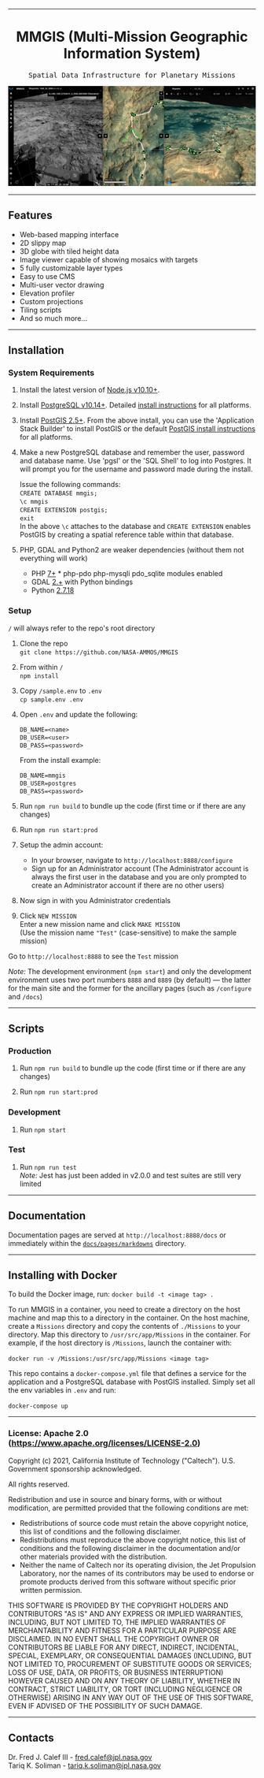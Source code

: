 <hr>
<div align="center">
  <h1 align="center">
      MMGIS (Multi-Mission Geographic Information System)
  </h1>
</div>

<pre align="center">Spatial Data Infrastructure for Planetary Missions</pre>

<span style="display:block;text-align:center">![Example](/docs/images/Full_Example.png)</span>

---

## Features

- Web-based mapping interface
- 2D slippy map
- 3D globe with tiled height data
- Image viewer capable of showing mosaics with targets
- 5 fully customizable layer types
- Easy to use CMS
- Multi-user vector drawing
- Elevation profiler
- Custom projections
- Tiling scripts
- And so much more...

---

## Installation

### System Requirements

1. Install the latest version of [Node.js v10.10+](https://nodejs.org/en/download/).

1. Install [PostgreSQL v10.14+](https://www.enterprisedb.com/downloads/postgres-postgresql-downloads). Detailed [install instructions](https://www.postgresqltutorial.com/postgresql-getting-started/) for all platforms.
1. Install [PostGIS 2.5+](https://postgis.net/install/). From the above install, you can use the 'Application Stack Builder' to install PostGIS or the default [PostGIS install instructions](https://postgis.net/install/) for all platforms.
1. Make a new PostgreSQL database and remember the user, password and database name.
   Use 'pgsl' or the 'SQL Shell' to log into Postgres. It will prompt you for the username and password made during the install.

   Issue the following commands:  
    `CREATE DATABASE mmgis;`  
    `\c mmgis`  
    `CREATE EXTENSION postgis;`  
    `exit`  
   In the above `\c` attaches to the database and `CREATE EXTENSION` enables PostGIS by creating a spatial reference table within that database.

1. PHP, GDAL and Python2 are weaker dependencies (without them not everything will work)

   - PHP [7+](https://www.php.net/downloads.php) \* php-pdo php-mysqli pdo_sqlite modules enabled
   - GDAL [2.+](https://gdal.org/download.html) with Python bindings
   - Python [2.7.18](https://www.python.org/downloads/release/python-2718/)

### Setup

`/` will always refer to the repo's root directory

1. Clone the repo  
   `git clone https://github.com/NASA-AMMOS/MMGIS`

1. From within `/`  
   `npm install`

1. Copy `/sample.env` to `.env`  
   `cp sample.env .env`

1. Open `.env` and update the following:

   ```
   DB_NAME=<name>
   DB_USER=<user>
   DB_PASS=<password>
   ```

   From the install example:

   ```
   DB_NAME=mmgis
   DB_USER=postgres
   DB_PASS=<password>
   ```

1. Run `npm run build` to bundle up the code (first time or if there are any changes)

1. Run `npm run start:prod`

1. Setup the admin account:

   - In your browser, navigate to `http://localhost:8888/configure`
   - Sign up for an Administrator account (The Administrator account is always the first user in the database and you are only prompted to create an Administrator account if there are no other users)

1. Now sign in with you Administrator credentials

1. Click `NEW MISSION`  
   Enter a new mission name and click `MAKE MISSION`  
   (Use the mission name `"Test"` (case-sensitive) to make the sample mission)

Go to `http://localhost:8888` to see the `Test` mission

_Note:_ The development environment (`npm start`) and only the development environment uses two port numbers `8888` and `8889` (by default) — the latter for the main site and the former for the ancillary pages (such as `/configure` and `/docs`)

---

## Scripts

### Production

1. Run `npm run build` to bundle up the code (first time or if there are any changes)

1. Run `npm run start:prod`

### Development

1. Run `npm start`

### Test

1. Run `npm run test`  
   _Note:_ Jest has just been added in v2.0.0 and test suites are still very limited

---

## Documentation

Documentation pages are served at `http://localhost:8888/docs` or immediately within the [`docs/pages/markdowns`](/docs/pages/markdowns) directory.

---

## Installing with Docker

To build the Docker image, run:
`docker build -t <image tag> .`

To run MMGIS in a container, you need to create a directory on the host machine and map this to a directory in the container. On the host machine, create a `Missions` directory and copy the contents of `./Missions` to your directory. Map this directory to `/usr/src/app/Missions` in the container. For example, if the host directory is `/Missions`, launch the container with:

`docker run -v /Missions:/usr/src/app/Missions <image tag>`

This repo contains a `docker-compose.yml` file that defines a service for the application and a PostgreSQL database with PostGIS installed. Simply set all the env variables in `.env` and run:

`docker-compose up`

---

### License: Apache 2.0 (https://www.apache.org/licenses/LICENSE-2.0)

Copyright (c) 2021, California Institute of Technology ("Caltech"). U.S. Government sponsorship acknowledged.

All rights reserved.

Redistribution and use in source and binary forms, with or without modification, are permitted provided that the following conditions are met:

- Redistributions of source code must retain the above copyright notice, this list of conditions and the following disclaimer.
- Redistributions must reproduce the above copyright notice, this list of conditions and the following disclaimer in the documentation and/or other materials provided with the distribution.
- Neither the name of Caltech nor its operating division, the Jet Propulsion Laboratory, nor the names of its contributors may be used to endorse or promote products derived from this software without specific prior written permission.

THIS SOFTWARE IS PROVIDED BY THE COPYRIGHT HOLDERS AND CONTRIBUTORS "AS IS" AND ANY EXPRESS OR IMPLIED WARRANTIES, INCLUDING, BUT NOT LIMITED TO, THE IMPLIED WARRANTIES OF MERCHANTABILITY AND FITNESS FOR A PARTICULAR PURPOSE ARE DISCLAIMED. IN NO EVENT SHALL THE COPYRIGHT OWNER OR CONTRIBUTORS BE LIABLE FOR ANY DIRECT, INDIRECT, INCIDENTAL, SPECIAL, EXEMPLARY, OR CONSEQUENTIAL DAMAGES (INCLUDING, BUT NOT LIMITED TO, PROCUREMENT OF SUBSTITUTE GOODS OR SERVICES; LOSS OF USE, DATA, OR PROFITS; OR BUSINESS INTERRUPTION) HOWEVER CAUSED AND ON ANY THEORY OF LIABILITY, WHETHER IN CONTRACT, STRICT LIABILITY, OR TORT (INCLUDING NEGLIGENCE OR OTHERWISE) ARISING IN ANY WAY OUT OF THE USE OF THIS SOFTWARE, EVEN IF ADVISED OF THE POSSIBILITY OF SUCH DAMAGE.

---

## Contacts

Dr. Fred J. Calef III - fred.calef@jpl.nasa.gov  
Tariq K. Soliman - tariq.k.soliman@jpl.nasa.gov
